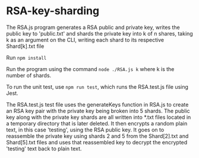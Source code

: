 # RSA-key-sharding
The RSA.js program generates a RSA public and private key, writes the public key to 'public.txt' and shards the private key into k of n shares, taking k as an argument on the CLI, writing each shard to its respective Shard[k].txt file

Run `npm install`

Run the program using the command `node ./RSA.js k` where k is the number of shards.

To run the unit test, use `npm run test`, which runs the RSA.test.js file using Jest. 

The RSA.test.js test file uses the generateKeys function in RSA.js to create an RSA key pair with the private key being broken into 5 shards. The public key along with the private key shards are all written into *.txt files located in a temporary directory that is later deleted. It then encrypts a random plain text, in this case 'testing', using the RSA public key. It goes on to reassemble the private key using shards 2 and 5 from the Shard[2].txt and Shard[5].txt files and uses that reassembled key to decrypt the encrypted 'testing' text back to plain text.
